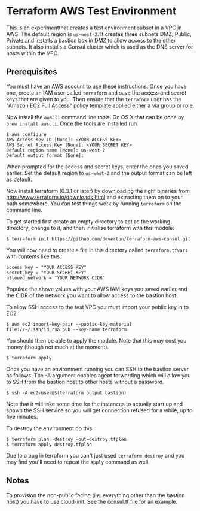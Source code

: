 # Terraform AWS Test Environment

This is an experimentthat creates a test environment subset in a VPC in AWS. The default region is ```us-west-2```. It creates three subnets DMZ, Public, Private and installs a bastion box in DMZ to allow access to the other subnets. It also installs a Consul cluster which is used as the DNS server for hosts within the VPC.

## Prerequisites

You must have an AWS account to use these instructions. Once you have one, create an IAM user called ```terraform``` and save the access and secret keys that are given to you.  Then ensure that the ```terraform``` user has the "Amazon EC2 Full Access" policy template applied either a via group or role.

Now install the ```awscli``` command line tools. On OS X that can be done by ```brew install awscli```. Once the tools are installed run

```
$ aws configure
AWS Access Key ID [None]: <YOUR ACCESS KEY>
AWS Secret Access Key [None]: <YOUR SECRET KEY>
Default region name [None]: us-west-2
Default output format [None]:
```

When prompted for the access and secret keys, enter the ones you saved earlier. Set the default region to ```us-west-2``` and the output format can be left as default. 

Now install terraform (0.3.1 or later) by downloading the right binaries from http://www.terraform.io/downloads.html and extracting them on to your path somewhere. You can test things work by running ```terraform``` on the command line.

To get started first create an empty directory to act as the working directory, change to it, and then initialise terraform with this module:

```
$ terraform init https://github.com/deverton/terraform-aws-consul.git
```

You will now need to create a file in this directory called ```terraform.tfvars``` with contents like this:

```
access_key = "YOUR ACCESS KEY"
secret_key = "YOUR SECRET KEY"
allowed_network = "YOUR NETWORK CIDR"
```

Populate the above values with your AWS IAM keys you saved earlier and the CIDR of the network you want to allow access to the bastion host.

To allow SSH access to the test VPC you must import your public key in to EC2.

```
$ aws ec2 import-key-pair --public-key-material file://~/.ssh/id_rsa.pub --key-name terraform
```

You should then be able to apply the module. Note that this may cost you money (though not much at the moment).

```
$ terraform apply
```

Once you have an environment running you can SSH to the bastion server as follows. The -A argument enables agent forwarding which will allow you to SSH from the bastion host to other hosts without a password.

```
$ ssh -A ec2-user@$(terraform output bastion)
```

Note that it will take some time for the instances to actually start up and spawn the SSH service so you will get connection refused for a while, up to five minutes.

To destroy the environment do this:

```
$ terraform plan -destroy -out=destroy.tfplan
$ terraform apply destroy.tfplan
```

Due to a bug in terraform you can't just used ```terraform destroy``` and you may find you'll need to repeat the ```apply``` command as well.

## Notes

To provision the non-public facing (i.e. everything other than the bastion host) you have to use cloud-init. See the consul.tf file for an example.

